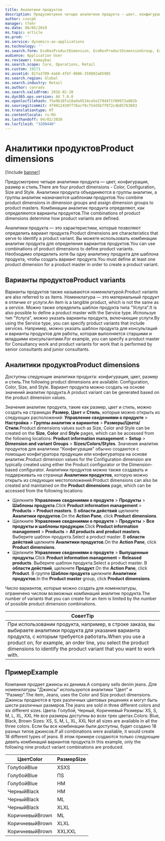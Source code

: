 ```yaml
---
title: Аналитики продуктов
description: Предусмотрено четыре аналитики продукта — цвет, конфигурация, размер и стиль. Аналитики продукта объединяются в группы аналитик, а группы аналитик назначаются шаблонам продуктов. Комбинации аналитик продукта определяют, как определяются варианты продуктов.
author: cvocph
manager: tfehr
ms.date: 08/05/2019
ms.topic: article
ms.prod: ''
ms.service: dynamics-ax-applications
ms.technology: ''
ms.search.form: EcoResProductDimension, EcoResProductDimensionGroup, EcoResProductMasterDimension, RetailEcoResColor, RetailEcoResSize, RetailEcoResStyle
audience: Application User
ms.reviewer: kamaybac
ms.search.scope: Core, Operations, Retail
ms.custom: 19171
ms.assetid: 81fa3709-4ab8-4fbf-9806-359892a05985
ms.search.region: Global
ms.search.industry: Retail
ms.author: conradv
ms.search.validFrom: 2016-02-28
ms.dyn365.ops.version: AX 7.0.0
ms.openlocfilehash: f5e9b10fa18ada9534ce5e279d4f1f09973a802b
ms.sourcegitcommit: 4f9912439ff78acf0c754d5bff972c4b85763093
ms.translationtype: HT
ms.contentlocale: ru-RU
ms.lasthandoff: 04/02/2020
ms.locfileid: "3208440"
---
```

# <a name="product-dimensions"></a><span data-ttu-id="bdb8c-105">Аналитики продуктов</span><span class="sxs-lookup"><span data-stu-id="bdb8c-105">Product dimensions</span></span>

[!include [banner](../includes/banner.md)]

<span data-ttu-id="bdb8c-106">Предусмотрено четыре аналитики продукта — цвет, конфигурация, размер и стиль.</span><span class="sxs-lookup"><span data-stu-id="bdb8c-106">There are four product dimensions -  Color, Configuration, Size and Style.</span></span> <span data-ttu-id="bdb8c-107">Аналитики продукта объединяются в группы аналитик, а группы аналитик назначаются шаблонам продуктов.</span><span class="sxs-lookup"><span data-stu-id="bdb8c-107">You combine product dimensions in dimension groups and assign dimension groups to product masters.</span></span> <span data-ttu-id="bdb8c-108">Комбинации аналитик продукта определяют, как определяются варианты продуктов.</span><span class="sxs-lookup"><span data-stu-id="bdb8c-108">The combinations of product dimensions determine how product variants are defined.</span></span>

<span data-ttu-id="bdb8c-109">Аналитики продукта — это характеристики, которые позволяют определить вариант продукта.</span><span class="sxs-lookup"><span data-stu-id="bdb8c-109">Product dimensions are characteristics that serve to identify a product variant.</span></span> <span data-ttu-id="bdb8c-110">Вы можете использовать комбинации аналитик продукта для определения вариантов продуктов.</span><span class="sxs-lookup"><span data-stu-id="bdb8c-110">You can use combinations of product dimensions to define product variants.</span></span> <span data-ttu-id="bdb8c-111">Необходимо определить хотя бы одну аналитику продукта для шаблона продукта, чтобы создать вариант продукта.</span><span class="sxs-lookup"><span data-stu-id="bdb8c-111">You must define at least one product dimension for a product master in order to create a product variant.</span></span>

## <a name="product-variants"></a><span data-ttu-id="bdb8c-112">Варианты продуктов</span><span class="sxs-lookup"><span data-stu-id="bdb8c-112">Product variants</span></span>

<span data-ttu-id="bdb8c-113">Варианты продуктов также называются номенклатурой.</span><span class="sxs-lookup"><span data-stu-id="bdb8c-113">Product variants are also referred to as items.</span></span> <span data-ttu-id="bdb8c-114">Номенклатура — это материальный продукт в отличие от услуги.</span><span class="sxs-lookup"><span data-stu-id="bdb8c-114">An item is a tangible product, which is not the same as a service.</span></span> <span data-ttu-id="bdb8c-115">Можно также определить шаблон продукта типа "Услуга".</span><span class="sxs-lookup"><span data-stu-id="bdb8c-115">It is also possible to define a product master with the Service type.</span></span> <span data-ttu-id="bdb8c-116">Используя тип "Услуга", можно указать варианты продукта, включающие услуги.</span><span class="sxs-lookup"><span data-stu-id="bdb8c-116">By using the Service type, you can specify product variants that include services.</span></span> <span data-ttu-id="bdb8c-117">Например, можно указать шаблон продукта для консультаций и варианты продуктов для работы, которая выполняется старшими и младшими консультантами.</span><span class="sxs-lookup"><span data-stu-id="bdb8c-117">For example, you can specify a product master for Consultancy work and product variants for work that is performed by senior consultants and junior consultants.</span></span>

## <a name="product-dimensions"></a><span data-ttu-id="bdb8c-118">Аналитики продуктов</span><span class="sxs-lookup"><span data-stu-id="bdb8c-118">Product dimensions</span></span>
<span data-ttu-id="bdb8c-119">Доступны следующие аналитики продукта: конфигурация, цвет, размер и стиль.</span><span class="sxs-lookup"><span data-stu-id="bdb8c-119">The following product dimensions are available: Configuration, Color, Size, and Style.</span></span> <span data-ttu-id="bdb8c-120">Вариант продукта можно создать на основе значений аналитик продукта.</span><span class="sxs-lookup"><span data-stu-id="bdb8c-120">A product variant can be generated based on the product dimension values.</span></span>

<span data-ttu-id="bdb8c-121">Значения аналитик продукта, такие как размер, цвет и стиль, можно создать на страницах **Размер**, **Цвет** и **Стиль**, которые можно открыть из следующих расположений: **Управление сведениями о продукте** &gt; **Настройка** &gt; **Группы аналитик и вариантов** &gt; **Размеры/Цвета/Стили**.</span><span class="sxs-lookup"><span data-stu-id="bdb8c-121">Product dimensions values such as Size, Color and Style can be created on the **Size**, **Color** and **Style** pages, which can be accessed from the following locations: **Product information management** &gt; **Setup** &gt; **Dimension and variant Groups** &gt; **Sizes/Colors/Styles**.</span></span> <span data-ttu-id="bdb8c-122">Значения аналитик продуктов для аналитики "Конфигурация" обычно создаются с помощью конфигуратора продукции или конфигуратора на основе аналитик.</span><span class="sxs-lookup"><span data-stu-id="bdb8c-122">Product dimension values for the Configuration dimension are typically created using either the Product configurator or the Dimension-based configurator.</span></span> <span data-ttu-id="bdb8c-123">Аналитики продуктов можно также создавать и поддерживать на странице **Аналитики продуктов**, которую можно открыть из следующих местоположений:</span><span class="sxs-lookup"><span data-stu-id="bdb8c-123">Product dimensions can also be created and maintained on the **Product dimensions** page, which can be accessed from the following locations:</span></span>
-   <span data-ttu-id="bdb8c-124">Щелкните **Управление сведениями о продукте** &gt; **Продукты** &gt; **Шаблоны продукта**.</span><span class="sxs-lookup"><span data-stu-id="bdb8c-124">Click **Product information management** &gt; **Products** &gt; **Product masters**.</span></span> <span data-ttu-id="bdb8c-125">В **области действий** щелкните **Аналитики продуктов**.</span><span class="sxs-lookup"><span data-stu-id="bdb8c-125">On the **Action Pane**, click **Product dimensions**.</span></span>
-   <span data-ttu-id="bdb8c-126">Щелкните **Управление сведениями о продукте** &gt; **Продукты** &gt; **Все продукты и шаблоны продукции**.</span><span class="sxs-lookup"><span data-stu-id="bdb8c-126">Click **Product information management** &gt; **Products** &gt; **All products and product masters**.</span></span> <span data-ttu-id="bdb8c-127">Выберите шаблон продукта.</span><span class="sxs-lookup"><span data-stu-id="bdb8c-127">Select a product master.</span></span> <span data-ttu-id="bdb8c-128">В **области действий** щелкните **Аналитики продуктов**.</span><span class="sxs-lookup"><span data-stu-id="bdb8c-128">On the **Action Pane**, click **Product dimensions**.</span></span>
-   <span data-ttu-id="bdb8c-129">Щелкните **Управление сведениями о продукте** &gt; **Выпущенные продукты**.</span><span class="sxs-lookup"><span data-stu-id="bdb8c-129">Click **Product information management** &gt; **Released products**.</span></span> <span data-ttu-id="bdb8c-130">Выберите шаблон продукта.</span><span class="sxs-lookup"><span data-stu-id="bdb8c-130">Select a product master.</span></span> <span data-ttu-id="bdb8c-131">В **области действий**, щелкните **Продукт**.</span><span class="sxs-lookup"><span data-stu-id="bdb8c-131">On the **Action Pane**, click **Product**.</span></span> <span data-ttu-id="bdb8c-132">В группе **Шаблон продукта** щелкните **Аналитики продуктов**.</span><span class="sxs-lookup"><span data-stu-id="bdb8c-132">In the **Product master** group, click **Product dimensions**.</span></span>

<span data-ttu-id="bdb8c-133">Число вариантов, которые можно создать для номенклатуры, ограничено числом возможных комбинаций аналитик продукта.</span><span class="sxs-lookup"><span data-stu-id="bdb8c-133">The number of variants that you can create for an item is limited by the number of possible product dimension combinations.</span></span>

| <span data-ttu-id="bdb8c-134">**Совет**</span><span class="sxs-lookup"><span data-stu-id="bdb8c-134">**Tip**</span></span>                                                                                                                                              |
|------------------------------------------------------------------------------------------------------------------------------------------------------|
| <span data-ttu-id="bdb8c-135">При использовании продукта, например, в строке заказа, вы выбираете аналитики продукта для указания варианта продукта, с которым требуется работать.</span><span class="sxs-lookup"><span data-stu-id="bdb8c-135">When you use a product on, for example, an order line, you select the product dimensions to identify the product variant that you want to work with.</span></span> |

## <a name="example"></a><span data-ttu-id="bdb8c-136">Пример</span><span class="sxs-lookup"><span data-stu-id="bdb8c-136">Example</span></span>
<span data-ttu-id="bdb8c-137">Компания продает джинсы из денима.</span><span class="sxs-lookup"><span data-stu-id="bdb8c-137">A company sells denim jeans.</span></span> <span data-ttu-id="bdb8c-138">Для номенклатуры "Джинсы" используются аналитики "Цвет" и "Размер".</span><span class="sxs-lookup"><span data-stu-id="bdb8c-138">The item, Jeans, uses the Color and Size product dimensions.</span></span> <span data-ttu-id="bdb8c-139">Джинсы продаются в трех различных цветовых решениях и могут быть шести различных размеров.</span><span class="sxs-lookup"><span data-stu-id="bdb8c-139">The jeans are sold in three different colors and six different sizes.</span></span> <span data-ttu-id="bdb8c-140">Цвета: Голубой, Черный, Коричневый Размеры: XS, S, M, L, XL, XXL Не все размеры доступны во всех трех цветах.</span><span class="sxs-lookup"><span data-stu-id="bdb8c-140">Colors: Blue, Black, Brown Sizes: XS, S, M, L, XL, XXL Not all sizes are available in all the three colors.</span></span> <span data-ttu-id="bdb8c-141">Если бы все комбинации были доступны, будет создано 18 разных типов джинсов.</span><span class="sxs-lookup"><span data-stu-id="bdb8c-141">If all combinations were available, it would create 18 different types of jeans.</span></span> <span data-ttu-id="bdb8c-142">В этом примере создаются только следующие девять комбинаций вариантов продукта.</span><span class="sxs-lookup"><span data-stu-id="bdb8c-142">In this example, only the following nine product variant combinations are produced.</span></span>

| <span data-ttu-id="bdb8c-143">Цвет</span><span class="sxs-lookup"><span data-stu-id="bdb8c-143">Color</span></span> | <span data-ttu-id="bdb8c-144">Размер</span><span class="sxs-lookup"><span data-stu-id="bdb8c-144">Size</span></span> |
|-------|------|
| <span data-ttu-id="bdb8c-145">Голубой</span><span class="sxs-lookup"><span data-stu-id="bdb8c-145">Blue</span></span>  | <span data-ttu-id="bdb8c-146">XS</span><span class="sxs-lookup"><span data-stu-id="bdb8c-146">XS</span></span>   |
| <span data-ttu-id="bdb8c-147">Голубой</span><span class="sxs-lookup"><span data-stu-id="bdb8c-147">Blue</span></span>  | <span data-ttu-id="bdb8c-148">П</span><span class="sxs-lookup"><span data-stu-id="bdb8c-148">S</span></span>    |
| <span data-ttu-id="bdb8c-149">Голубой</span><span class="sxs-lookup"><span data-stu-id="bdb8c-149">Blue</span></span>  | <span data-ttu-id="bdb8c-150">Н</span><span class="sxs-lookup"><span data-stu-id="bdb8c-150">M</span></span>    |
| <span data-ttu-id="bdb8c-151">Черный</span><span class="sxs-lookup"><span data-stu-id="bdb8c-151">Black</span></span> | <span data-ttu-id="bdb8c-152">Н</span><span class="sxs-lookup"><span data-stu-id="bdb8c-152">M</span></span>    |
| <span data-ttu-id="bdb8c-153">Черный</span><span class="sxs-lookup"><span data-stu-id="bdb8c-153">Black</span></span> | <span data-ttu-id="bdb8c-154">М</span><span class="sxs-lookup"><span data-stu-id="bdb8c-154">L</span></span>    |
| <span data-ttu-id="bdb8c-155">Черный</span><span class="sxs-lookup"><span data-stu-id="bdb8c-155">Black</span></span> | <span data-ttu-id="bdb8c-156">XL</span><span class="sxs-lookup"><span data-stu-id="bdb8c-156">XL</span></span>   |
| <span data-ttu-id="bdb8c-157">Коричневый</span><span class="sxs-lookup"><span data-stu-id="bdb8c-157">Brown</span></span> | <span data-ttu-id="bdb8c-158">М</span><span class="sxs-lookup"><span data-stu-id="bdb8c-158">L</span></span>    |
| <span data-ttu-id="bdb8c-159">Коричневый</span><span class="sxs-lookup"><span data-stu-id="bdb8c-159">Brown</span></span> | <span data-ttu-id="bdb8c-160">XL</span><span class="sxs-lookup"><span data-stu-id="bdb8c-160">XL</span></span>   |
| <span data-ttu-id="bdb8c-161">Коричневый</span><span class="sxs-lookup"><span data-stu-id="bdb8c-161">Brown</span></span> | <span data-ttu-id="bdb8c-162">XXL</span><span class="sxs-lookup"><span data-stu-id="bdb8c-162">XXL</span></span>  |





